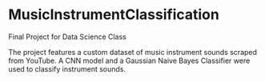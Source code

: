 # MusicInstrumentClassification
Final Project for Data Science Class

The project features a custom dataset of music instrument sounds scraped from YouTube. A CNN model and a Gaussian Naive Bayes Classifier were used to classify instrument sounds. 
